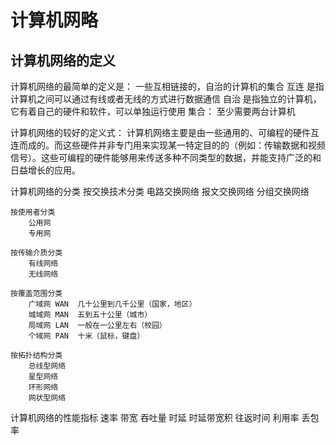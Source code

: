 # 计算机网略

## 计算机网络的定义

计算机网络的最简单的定义是： 一些互相链接的，自治的计算机的集合
    互连 是指计算机之间可以通过有线或者无线的方式进行数据通信
    自治 是指独立的计算机，它有着自己的硬件和软件，可以单独运行使用
    集合： 至少需要两台计算机

计算机网络的较好的定义式： 计算机网络主要是由一些通用的、可编程的硬件互连而成的。而这些硬件并非专门用来实现某一特定目的的（例如：传输数据和视频信号）。这些可编程的硬件能够用来传送多种不同类型的数据，并能支持广泛的和日益增长的应用。

计算机网络的分类
    按交换技术分类
        电路交换网络
        报文交换网络
        分组交换网络
    
    按使用者分类
        公用网
        专用网
    
    按传输介质分类
        有线网络
        无线网络

    按覆盖范围分类
        广域网 WAN  几十公里到几千公里（国家，地区）
        城域网 MAN  五到五十公里（城市）
        局域网 LAN  一般在一公里左右（校园）
        个域网 PAN  十米（鼠标，键盘）

    按拓扑结构分类
        总线型网络
        星型网络
        环形网络
        网状型网络

计算机网络的性能指标
    速率
    带宽
    吞吐量
    时延
    时延带宽积
    往返时间
    利用率
    丢包率